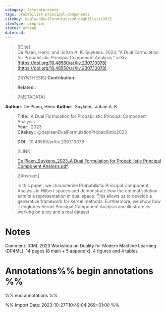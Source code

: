 ```yaml
---
category: literaturenote
tags: probabilist-principal-components
citekey: deplaenDualFormulationProbabilistic2023
itemType: preprint
status: unread  
dateread:  
---
```


> [!Cite]  
> De Plaen, Henri, and Johan A. K. Suykens. 2023. “A Dual Formulation for Probabilistic Principal Component Analysis.” arXiv. [https://doi.org/10.48550/arXiv.2307.10078](https://doi.org/10.48550/arXiv.2307.10078).

> [!SYNTHESIS] 
>**Contribution**::
>
>**Related**:: 
>

> [!METADATA]  
>
**Author**:: De Plaen, Henri
**Author**:: Suykens, Johan A. K.<br>
> **Title**:: A Dual Formulation for Probabilistic Principal Component Analysis    
> **Year**:: 2023     
> **Citekey**:: @deplaenDualFormulationProbabilistic2023    
>    
>    
>     
>    
>    
>     
>    
>**DOI**:: 10.48550/arXiv.2307.10078    
>

> [!LINK] 
>
> [De Plaen_Suykens_2023_A Dual Formulation for Probabilistic Principal Component Analysis.pdf](file:///Users/steven/Library/CloudStorage/GoogleDrive-steven.golovkine@ul.ie/My%20Drive/bibliography/arXiv/2023/De%20Plaen_Suykens_2023_A%20Dual%20Formulation%20for%20Probabilistic%20Principal%20Component%20Analysis.pdf).

>[!Abstract]
>
>In this paper, we characterize Probabilistic Principal Component Analysis in Hilbert spaces and demonstrate how the optimal solution admits a representation in dual space. This allows us to develop a generative framework for kernel methods. Furthermore, we show how it englobes Kernel Principal Component Analysis and illustrate its working on a toy and a real dataset.
>>


# Notes
Comment: ICML 2023 Workshop on Duality for Modern Machine Learning (DP4ML). 14 pages (8 main + 5 appendix), 4 figures and 4 tables<br>
# Annotations%% begin annotations %%  
 
  
%% end annotations %%

%% Import Date: 2023-10-27T10:49:04.269+01:00 %%
